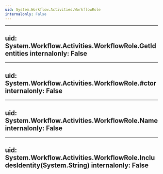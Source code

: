 ```yaml
---
uid: System.Workflow.Activities.WorkflowRole
internalonly: False
---
```


---
uid: System.Workflow.Activities.WorkflowRole.GetIdentities
internalonly: False
---

---
uid: System.Workflow.Activities.WorkflowRole.#ctor
internalonly: False
---

---
uid: System.Workflow.Activities.WorkflowRole.Name
internalonly: False
---

---
uid: System.Workflow.Activities.WorkflowRole.IncludesIdentity(System.String)
internalonly: False
---
